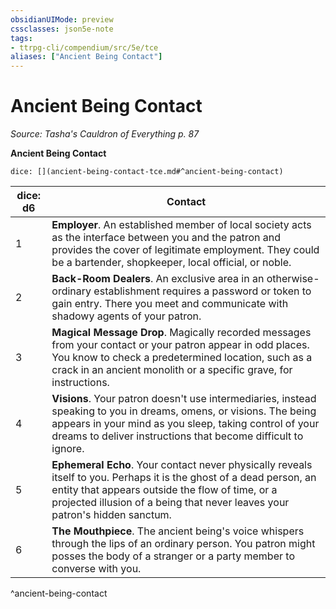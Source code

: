 ```yaml
---
obsidianUIMode: preview
cssclasses: json5e-note
tags:
- ttrpg-cli/compendium/src/5e/tce
aliases: ["Ancient Being Contact"]
---
```

# Ancient Being Contact
*Source: Tasha's Cauldron of Everything p. 87* 

**Ancient Being Contact**

`dice: [](ancient-being-contact-tce.md#^ancient-being-contact)`

| dice: d6 | Contact |
|----------|---------|
| 1 | **Employer**. An established member of local society acts as the interface between you and the patron and provides the cover of legitimate employment. They could be a bartender, shopkeeper, local official, or noble. |
| 2 | **Back-Room Dealers**. An exclusive area in an otherwise-ordinary establishment requires a password or token to gain entry. There you meet and communicate with shadowy agents of your patron. |
| 3 | **Magical Message Drop**. Magically recorded messages from your contact or your patron appear in odd places. You know to check a predetermined location, such as a crack in an ancient monolith or a specific grave, for instructions. |
| 4 | **Visions**. Your patron doesn't use intermediaries, instead speaking to you in dreams, omens, or visions. The being appears in your mind as you sleep, taking control of your dreams to deliver instructions that become difficult to ignore. |
| 5 | **Ephemeral Echo**. Your contact never physically reveals itself to you. Perhaps it is the ghost of a dead person, an entity that appears outside the flow of time, or a projected illusion of a being that never leaves your patron's hidden sanctum. |
| 6 | **The Mouthpiece**. The ancient being's voice whispers through the lips of an ordinary person. You patron might posses the body of a stranger or a party member to converse with you. |
^ancient-being-contact